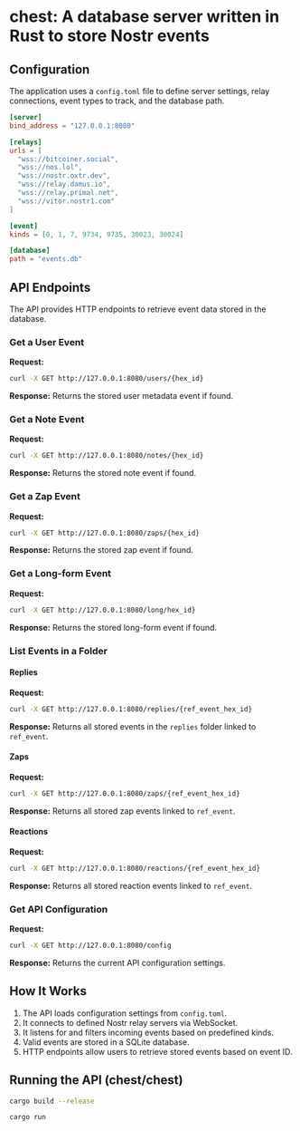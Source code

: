 # chest: A database server written in Rust to store Nostr events

## Configuration
The application uses a `config.toml` file to define server settings, relay connections, event types to track, and the database path.

```toml
[server]
bind_address = "127.0.0.1:8080"

[relays]
urls = [
  "wss://bitcoiner.social",
  "wss://nos.lol",
  "wss://nostr.oxtr.dev",
  "wss://relay.damus.io",
  "wss://relay.primal.net",
  "wss://vitor.nostr1.com"
]

[event]
kinds = [0, 1, 7, 9734, 9735, 30023, 30024]

[database]
path = "events.db"
```

## API Endpoints
The API provides HTTP endpoints to retrieve event data stored in the database.

### Get a User Event
**Request:**
```bash
curl -X GET http://127.0.0.1:8080/users/{hex_id}
```
**Response:**
Returns the stored user metadata event if found.

### Get a Note Event
**Request:**
```bash
curl -X GET http://127.0.0.1:8080/notes/{hex_id}
```
**Response:**
Returns the stored note event if found.

### Get a Zap Event
**Request:**
```bash
curl -X GET http://127.0.0.1:8080/zaps/{hex_id}
```
**Response:**
Returns the stored zap event if found.

### Get a Long-form Event
**Request:**
```bash
curl -X GET http://127.0.0.1:8080/long/hex_id}
```
**Response:**
Returns the stored long-form event if found.

### List Events in a Folder
#### Replies
**Request:**
```bash
curl -X GET http://127.0.0.1:8080/replies/{ref_event_hex_id}
```
**Response:**
Returns all stored events in the `replies` folder linked to `ref_event`.

#### Zaps
**Request:**
```bash
curl -X GET http://127.0.0.1:8080/zaps/{ref_event_hex_id}
```
**Response:**
Returns all stored zap events linked to `ref_event`.

#### Reactions
**Request:**
```bash
curl -X GET http://127.0.0.1:8080/reactions/{ref_event_hex_id}
```
**Response:**
Returns all stored reaction events linked to `ref_event`.

### Get API Configuration
**Request:**
```bash
curl -X GET http://127.0.0.1:8080/config
```
**Response:**
Returns the current API configuration settings.

## How It Works
1. The API loads configuration settings from `config.toml`.
2. It connects to defined Nostr relay servers via WebSocket.
3. It listens for and filters incoming events based on predefined kinds.
4. Valid events are stored in a SQLite database.
5. HTTP endpoints allow users to retrieve stored events based on event ID.

## Running the API (chest/chest)
```bash
cargo build --release
```
```bash
cargo run
```
